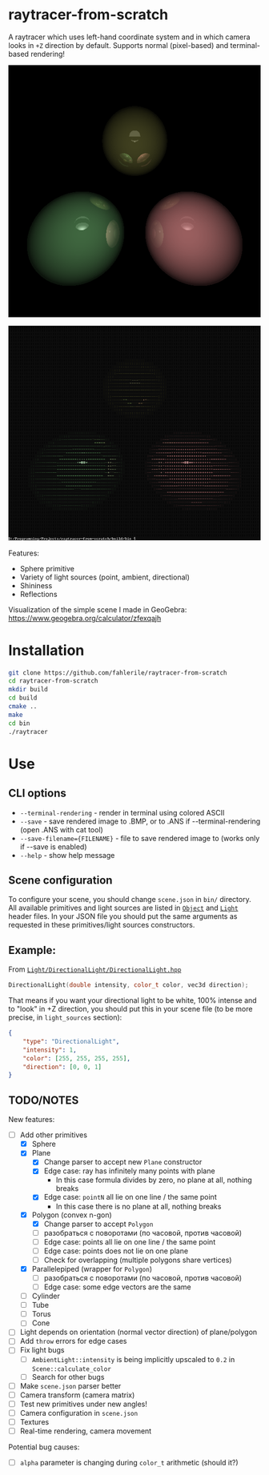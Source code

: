 # raytracer-from-scratch

A raytracer which uses left-hand coordinate system and in which camera looks in `+Z` direction by default. Supports normal (pixel-based) and terminal-based rendering!

![Normal rendering](images/normal-rendering.png)

![Terminal rendering](images/terminal-based-rendering.png)

Features:
- Sphere primitive
- Variety of light sources (point, ambient, directional)
- Shininess
- Reflections

Visualization of the simple scene I made in GeoGebra: https://www.geogebra.org/calculator/zfexqajh

# Installation
```bash
git clone https://github.com/fahlerile/raytracer-from-scratch
cd raytracer-from-scratch
mkdir build
cd build
cmake ..
make
cd bin
./raytracer
```

# Use

## CLI options
- `--terminal-rendering` - render in terminal using colored ASCII
- `--save` - save rendered image to .BMP, or to .ANS if --terminal-rendering (open .ANS with cat tool)
- `--save-filename={FILENAME}` - file to save rendered image to (works only if --save is enabled)
- `--help` - show help message

## Scene configuration

To configure your scene, you should change `scene.json` in `bin/` directory. All available primitives and light sources are listed in [`Object`](Object/) and [`Light`](Light/) header files. In your JSON file you should put the same arguments as requested in these primitives/light sources constructors.

## Example:

From [`Light/DirectionalLight/DirectionalLight.hpp`](Light/DirectionalLight/DirectionalLight.hpp)
```cpp
DirectionalLight(double intensity, color_t color, vec3d direction);
```
That means if you want your directional light to be white, 100% intense and to "look" in +Z direction, you should put this in your scene file (to be more precise, in `light_sources` section):
```json
{
    "type": "DirectionalLight",
    "intensity": 1,
    "color": [255, 255, 255, 255],
    "direction": [0, 0, 1]
}
```

## TODO/NOTES
New features:
- [ ] Add other primitives
    - [x] Sphere
    - [x] Plane
        - [x] Change parser to accept new `Plane` constructor
        - [x] Edge case: ray has infinitely many points with plane
            - In this case formula divides by zero, no plane at all, nothing breaks
        - [x] Edge case: `pointN` all lie on one line / the same point
            - In this case there is no plane at all, nothing breaks
    - [x] Polygon (convex n-gon)
        - [x] Change parser to accept `Polygon`
        - [ ] разобраться с поворотами (по часовой, против часовой)
        - [ ] Edge case: points all lie on one line / the same point
        - [ ] Edge case: points does not lie on one plane
        - [ ] Check for overlapping (multiple polygons share vertices)
    - [x] Parallelepiped (wrapper for `Polygon`)
        - [ ] разобраться с поворотами (по часовой, против часовой)
        - [ ] Edge case: some edge vectors are the same
    - [ ] Cylinder
    - [ ] Tube
    - [ ] Torus
    - [ ] Cone
- [ ] Light depends on orientation (normal vector direction) of plane/polygon
- [ ] Add `throw` errors for edge cases
- [ ] Fix light bugs
    - [ ] `AmbientLight::intensity` is being implicitly upscaled to `0.2` in `Scene::calculate_color`
    - [ ] Search for other bugs
- [ ] Make `scene.json` parser better
- [ ] Camera transform (camera matrix)
- [ ] Test new primitives under new angles!
- [ ] Camera configuration in `scene.json`
- [ ] Textures
- [ ] Real-time rendering, camera movement

Potential bug causes:
- [ ] `alpha` parameter is changing during `color_t` arithmetic (should it?)
